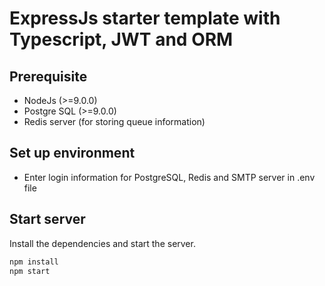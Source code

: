 # ExpressJs starter template with Typescript, JWT and ORM

## Prerequisite
  - NodeJs (>=9.0.0)
  - Postgre SQL (>=9.0.0)
  - Redis server (for storing queue information)

## Set up environment
  - Enter login information for PostgreSQL, Redis and SMTP server in .env file

## Start server
Install the dependencies and start the server.

```sh
npm install
npm start
```
